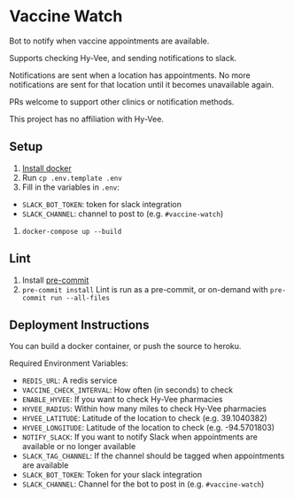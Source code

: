 # Vaccine Watch
Bot to notify when vaccine appointments are available.

Supports checking Hy-Vee, and sending notifications to slack.

Notifications are sent when a location has appointments. No more notifications are sent for that location until it becomes unavailable again.

PRs welcome to support other clinics or notification methods.

This project has no affiliation with Hy-Vee.

## Setup
1. [Install docker](https://docs.docker.com/get-docker/)
1. Run `cp .env.template .env`
1. Fill in the variables in `.env`:
  - `SLACK_BOT_TOKEN`: token for slack integration
  - `SLACK_CHANNEL`: channel to post to (e.g. `#vaccine-watch`)
1. `docker-compose up --build`

## Lint
1. Install [pre-commit](https://pre-commit.com)
1. `pre-commit install`
Lint is run as a pre-commit, or on-demand with `pre-commit run --all-files`

## Deployment Instructions
You can build a docker container, or push the source to heroku.

Required Environment Variables:
- `REDIS_URL`: A redis service
- `VACCINE_CHECK_INTERVAL`: How often (in seconds) to check
- `ENABLE_HYVEE`: If you want to check Hy-Vee pharmacies
- `HYVEE_RADIUS`: Within how many miles to check Hy-Vee pharmacies
- `HYVEE_LATITUDE`: Latitude of the location to check (e.g. 39.1040382)
- `HYVEE_LONGITUDE`: Latitude of the location to check (e.g. -94.5701803)
- `NOTIFY_SLACK`: If you want to notify Slack when appointments are available or no longer available
- `SLACK_TAG_CHANNEL`: If the channel should be tagged when appointments are available
- `SLACK_BOT_TOKEN`: Token for your slack integration
- `SLACK_CHANNEL`: Channel for the bot to post in (e.g. `#vaccine-watch`)
